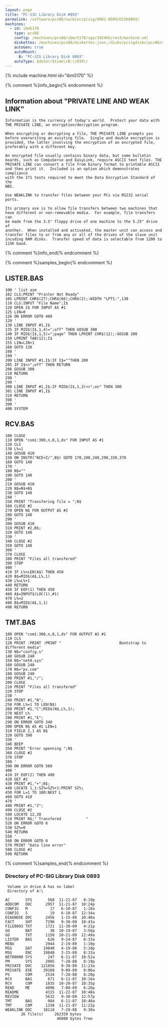 ```yaml
---
layout: page
title: "PC-SIG Library Disk #893"
permalink: /software/pcx86/sw/misc/pcsig/0001-0999/DISK0893/
machines:
  - id: ibm5170
    type: pcx86
    config: /machines/pcx86/ibm/5170/cga/1024kb/rev3/machine.xml
    diskettes: /machines/pcx86/diskettes.json,/disks/pcsigdisks/pcx86/diskettes.json
    autoGen: true
    autoMount:
      B: "PC-SIG Library Disk 0893"
    autoType: $date\r$time\rB:\rDIR\r
---
```


{% include machine.html id="ibm5170" %}

{% comment %}info_begin{% endcomment %}

## Information about "PRIVATE LINE AND WEAK LINK"

    Information is the currency of today's world.  Protect your data with
    THE PRIVATE LINE, an encryption/decryption program.
    
    When encrypting or decrypting a file, THE PRIVATE LINE prompts you
    before overwriting an existing file.  Single and double encryption is
    provided, the latter involving the encryption of an encrypted file,
    preferably with a different key.
    
    An encrypted file usually contains binary data, but some bulletin
    boards, such as CompuServe and EasyLink, require ASCII text files. THE
    PRIVATE LINE can convert a file from binary format to printable ASCII
    and then print it.  Included is an option which demonstrates compliance
    with the 171 tests required to meet the Data Encryption Standard of the
    NBS.
    
    Use WEAKLINK to transfer files between your PCs via RS232 serial
    ports.
    
    Its primary use is to allow file transfers between two machines that
    have different or non-removable media.  For example, file transfers can
    be made from the 3.5" floppy drive of one machine to the 5.25" drive of
    another.  When installed and activated, the master unit can access and
    transfer files to or from any or all of the drives of the slave unit
    incuding RAM disks.  Transfer speed of data is selectable from 1200 to
    115K baud.
{% comment %}info_end{% endcomment %}

{% comment %}samples_begin{% endcomment %}

## LISTER.BAS

```bas
100 ' list asm
102 CLS:PRINT "Printer Not Ready"
105 LPRINT CHR$(27);CHR$(66);CHR$(2);:WIDTH "LPT1:",130
110 CLS:INPUT "File Name";I$
120 OPEN I$ FOR INPUT AS #1
125 LIN=0
126 ON ERROR GOTO 400
129 '
130 LINE INPUT #1,I$
135 IF MID$(I$,1,4)=";off" THEN GOSUB 300
140 IF MID$(I$,1,5)=";page" THEN LPRINT CHR$(12);:GOSUB 200
150 LPRINT TAB(12);I$
155 LIN=LIN+1
160 GOTO 130
198 '
199 '
200 LINE INPUT #1,I$:IF I$=""THEN 200
205 IF I$<>";off" THEN RETURN
206 GOSUB 300
210 RETURN
298 '
299 '
300 LINE INPUT #1,I$:IF MID$(I$,1,3)<>";on" THEN 300
301 LINE INPUT #1,I$
310 RETURN
398 '
399 '
400 SYSTEM
```

## RCV.BAS

```bas
100 CLOSE
110 OPEN "com1:300,n,8,1,ds" FOR INPUT AS #1
120 CLS
130 L%=1
140 GOSUB 410
150 ON INSTR("NCE+Z/",B$) GOTO 170,200,240,290,330,370
160 GOTO 140
170 '
180 N$=""
190 GOTO 140
200 '
210 GOSUB 410
220 N$=N$+B$
230 GOTO 140
240 '
250 PRINT "Transfering file = ";N$
260 CLOSE #2
270 OPEN N$ FOR OUTPUT AS #2
280 GOTO 140
290 '
300 GOSUB 410
310 PRINT #2,B$;
320 GOTO 140
330 '
340 CLOSE #2
350 GOTO 140
360 '
370 CLOSE
380 PRINT "Files all transfered"
390 STOP
400 '
410 IF L%>LEN(A$) THEN 450
420 B$=MID$(A$,L%,1)
430 L%=L%+1
440 RETURN
450 IF EOF(1) THEN 450
460 A$=INPUT$(LOC(1),#1)
470 L%=2
480 B$=MID$(A$,1,1)
490 RETURN
```

## TMT.BAS

```bas
100 OPEN "com1:300,n,8,1,ds" FOR OUTPUT AS #1
110 CLS
120 PRINT :PRINT :PRINT "                          Bootstrap to different media"
130 N$="config.s"
140 GOSUB 240
150 N$="net0.sys"
160 GOSUB 240
170 N$="ps.com"
180 GOSUB 240
190 PRINT #1,"/";
200 CLOSE
210 PRINT "Files all transfered"
220 STOP
230 '
240 PRINT #1,"N";
250 FOR L%=1 TO LEN(N$)
260 PRINT #1,"C";MID$(N$,L%,1);
270 NEXT L%
280 PRINT #1,"E";
290 ON ERROR GOTO 340
300 OPEN N$ AS #2 LEN=1
310 FIELD 2,1 AS B$
320 GOTO 390
330 '
340 BEEP
350 PRINT "Error openning ";N$
360 CLOSE #2
370 STOP
380 '
390 ON ERROR GOTO 560
400 '
410 IF EOF(2) THEN 480
420 GET #2
430 PRINT #1,"+";B$;
440 LOCATE 1,1:SZ%=SZ%+1:PRINT SZ%;
450 FOR L=1 TO 100:NEXT L
460 GOTO 410
470 '
480 PRINT #1,"Z";
490 CLOSE #2
500 LOCATE 12,30
510 PRINT N$;" Transfered           "
520 ON ERROR GOTO 0
530 SZ%=0
540 RETURN
550 '
560 ON ERROR GOTO 0
570 PRINT "Data line error"
580 CLOSE #2
590 RETURN
```

{% comment %}samples_end{% endcomment %}

### Directory of PC-SIG Library Disk 0893

     Volume in drive A has no label
     Directory of A:\

    AC       SYS       568  11-21-87   8:19p
    ADDCOM   DOC      2957  11-21-87  10:24p
    CONFIG   M          17   6-10-87   1:18a
    CONFIG   S          19   6-10-87  12:34a
    DIAGNOSE DOC      2456   1-15-88  10:40a
    FACT     SHT      7296   9-30-89  10:43a
    FILE0893 TXT      1721  11-30-89   4:21p
    GO       BAT        38  10-19-87   3:56p
    GO       TXT      1158  10-21-89  12:49a
    LISTER   BAS       626   9-24-87   8:33a
    MENU              2944   2-19-89   1:10p
    MSG      DAT     19840   4-19-88   5:18p
    MSG      ENC     19840   3-25-89   8:33a
    NET00000 SYS       247   6-11-87  10:52a
    PM       SYS      2085   7-28-88   8:19p
    PRIVATE  DOC    121856   9-30-89  11:23a
    PRIVATE  EXE     39168   9-09-89   8:06a
    PS       COM      2534   7-28-88   8:20p
    RCV      BAS       671   6-11-87  10:16a
    RCV      COM      1835  10-20-87  10:35p
    READ     ME       4096   7-08-89   6:26p
    README            4315  11-22-87  10:48a
    REVIEW            5632   9-30-89  12:57p
    TMT      BAS       984   6-11-87  10:40a
    TMT      COM      1338  11-21-87  11:22p
    WEAKLINK DOC     18118   7-29-88   9:30a
           26 file(s)     262359 bytes
                           46080 bytes free
